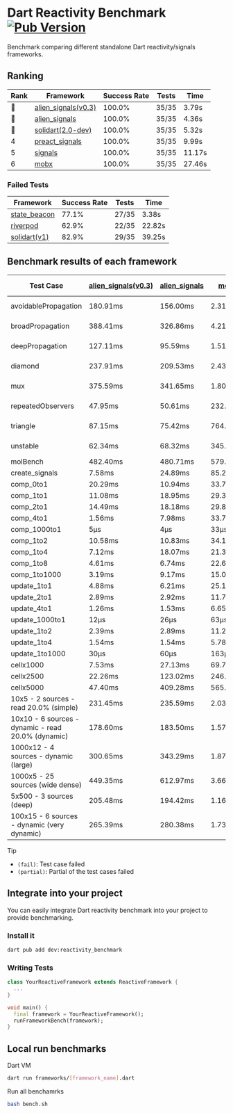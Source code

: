 # Dart Reactivity Benchmark [![Pub Version](https://img.shields.io/pub/v/reactivity_benchmark)](https://pub.dev/packages/reactivity_benchmark)

Benchmark comparing different standalone Dart reactivity/signals frameworks.

## Ranking

<!-- ranking start -->
| Rank | Framework | Success Rate | Tests | Time |
|------|-----------|--------------|-------|------|
| 🥇 | [alien_signals(v0.3)](https://github.com/medz/alien-signals-dart) | 100.0% | 35/35 | 3.79s |
| 🥈 | [alien_signals](https://github.com/medz/alien-signals-dart) | 100.0% | 35/35 | 4.36s |
| 🥉 | [solidart(2.0-dev)](https://github.com/nank1ro/solidart/tree/dev) | 100.0% | 35/35 | 5.32s |
| 4 | [preact_signals](https://pub.dev/packages/preact_signals) | 100.0% | 35/35 | 9.99s |
| 5 | [signals](https://github.com/rodydavis/signals.dart) | 100.0% | 35/35 | 11.17s |
| 6 | [mobx](https://github.com/mobxjs/mobx.dart) | 100.0% | 35/35 | 27.46s |

<!-- ranking end -->

### **Failed Tests**

<!-- fail start -->
| Framework | Success Rate | Tests | Time |
|-----------|--------------|-------|------|
| [state_beacon](https://github.com/jinyus/dart_beacon) | 77.1% | 27/35 | 3.38s |
| [riverpod](https://github.com/rrousselGit/riverpod) | 62.9% | 22/35 | 22.82s |
| [solidart(v1)](https://github.com/nank1ro/solidart) | 82.9% | 29/35 | 39.25s |

<!-- fail end -->

## Benchmark results of each framework

<!-- test-case start -->
| Test Case | [alien_signals(v0.3)](https://github.com/medz/alien-signals-dart) | [alien_signals](https://github.com/medz/alien-signals-dart) | [mobx](https://github.com/mobxjs/mobx.dart) | [preact_signals](https://pub.dev/packages/preact_signals) | [riverpod](https://github.com/rrousselGit/riverpod) | [signals](https://github.com/rodydavis/signals.dart) | [solidart(2.0-dev)](https://github.com/nank1ro/solidart/tree/dev) | [solidart(v1)](https://github.com/nank1ro/solidart) | [state_beacon](https://github.com/jinyus/dart_beacon) |
|---|---|---|---|---|---|---|---|---|---|
| avoidablePropagation | 180.91ms | 156.00ms | 2.31s | 206.70ms | 1.41s | 214.79ms | 270.11ms | 2.17s | 155.40ms (fail) |
| broadPropagation | 388.41ms | 326.86ms | 4.21s | 465.60ms | 81.35ms (fail) | 454.83ms | 497.26ms | 5.41s | 6.07ms (fail) |
| deepPropagation | 127.11ms | 95.59ms | 1.51s | 182.41ms | 1.90s (fail) | 168.16ms | 169.37ms | 2.04s | 137.16ms (fail) |
| diamond | 237.91ms | 209.53ms | 2.43s | 281.56ms | 2.63s (fail) | 284.09ms | 346.51ms | 3.45s | 180.31ms (fail) |
| mux | 375.59ms | 341.65ms | 1.80s | 385.50ms | 591.76ms (fail) | 408.10ms | 435.89ms | 2.01s | 192.31ms (fail) |
| repeatedObservers | 47.95ms | 50.61ms | 232.90ms | 38.88ms | 386.03ms (fail) | 46.55ms | 78.30ms | 219.29ms | 53.41ms (fail) |
| triangle | 87.15ms | 75.42ms | 764.39ms | 99.83ms | 954.63ms (fail) | 104.75ms | 116.73ms | 1.13s | 78.31ms (fail) |
| unstable | 62.34ms | 68.32ms | 345.85ms | 70.79ms | 599.34ms (fail) | 73.21ms | 93.66ms | 352.84ms | 340.64ms (fail) |
| molBench | 482.40ms | 480.71ms | 579.48ms | 492.10ms | 11.45ms | 489.43ms | 492.32ms | 1.71s | 952μs |
| create_signals | 7.58ms | 24.89ms | 85.22ms | 13.37ms | 24.00ms | 26.63ms | 75.14ms | 52.58ms | 58.34ms |
| comp_0to1 | 20.29ms | 10.94ms | 33.70ms | 17.21ms | 16.21ms | 12.09ms | 27.09ms | 38.34ms | 50.68ms |
| comp_1to1 | 11.08ms | 18.95ms | 29.33ms | 7.13ms | 26.23ms | 27.29ms | 37.69ms | 43.20ms | 52.29ms |
| comp_2to1 | 14.49ms | 18.18ms | 29.81ms | 19.05ms | 23.80ms | 11.72ms | 25.59ms | 25.93ms | 42.08ms |
| comp_4to1 | 1.56ms | 7.98ms | 33.74ms | 11.11ms | 6.59ms | 1.85ms | 15.34ms | 29.55ms | 15.25ms |
| comp_1000to1 | 5μs | 4μs | 33μs | 4μs | 4μs | 5μs | 15μs | 2.94ms | 40μs |
| comp_1to2 | 10.58ms | 10.83ms | 34.13ms | 25.44ms | 17.90ms | 20.83ms | 27.22ms | 20.76ms | 43.55ms |
| comp_1to4 | 7.12ms | 18.07ms | 21.31ms | 25.93ms | 26.00ms | 9.70ms | 33.16ms | 28.18ms | 42.85ms |
| comp_1to8 | 4.61ms | 6.74ms | 22.64ms | 7.12ms | 4.92ms | 12.71ms | 25.40ms | 21.25ms | 41.97ms |
| comp_1to1000 | 3.19ms | 9.17ms | 15.02ms | 5.38ms | 3.95ms | 6.33ms | 14.75ms | 17.89ms | 37.57ms |
| update_1to1 | 4.88ms | 6.21ms | 25.14ms | 8.17ms | 82.30ms | 9.34ms | 16.23ms | 42.65ms | 5.73ms |
| update_2to1 | 2.89ms | 2.92ms | 11.75ms | 4.07ms | 41.34ms | 4.57ms | 7.96ms | 20.94ms | 2.90ms |
| update_4to1 | 1.26ms | 1.53ms | 6.65ms | 2.14ms | 20.68ms | 2.35ms | 4.04ms | 10.59ms | 1.49ms |
| update_1000to1 | 12μs | 26μs | 63μs | 20μs | 173μs | 23μs | 52μs | 143μs | 15μs |
| update_1to2 | 2.39ms | 2.89ms | 11.23ms | 4.07ms | 42.52ms | 4.93ms | 8.11ms | 20.82ms | 2.99ms |
| update_1to4 | 1.54ms | 1.54ms | 5.78ms | 2.08ms | 20.61ms | 2.32ms | 4.09ms | 15.88ms | 1.49ms |
| update_1to1000 | 30μs | 60μs | 163μs | 157μs | 148μs | 43μs | 149μs | 199μs | 367μs |
| cellx1000 | 7.53ms | 27.13ms | 69.72ms | 9.52ms | N/A | 9.98ms | 13.03ms | 152.35ms | 5.19ms |
| cellx2500 | 22.26ms | 123.02ms | 246.27ms | 26.97ms | N/A | 34.07ms | 42.37ms | 443.71ms | 24.44ms |
| cellx5000 | 47.40ms | 409.28ms | 565.94ms | 72.91ms | N/A | 70.30ms | 139.62ms | 1.14s | 61.11ms |
| 10x5 - 2 sources - read 20.0% (simple) | 231.45ms | 235.59ms | 2.03s | 439.72ms | 2.29s | 519.44ms | 349.51ms | 2.60s (partial) | 240.13ms |
| 10x10 - 6 sources - dynamic - read 20.0% (dynamic) | 178.60ms | 183.50ms | 1.57s | 270.82ms | 1.52s (partial) | 278.08ms | 241.89ms | 2.36s (partial) | 202.74ms |
| 1000x12 - 4 sources - dynamic (large) | 300.65ms | 343.29ms | 1.87s | 3.51s | 2.53s (partial) | 3.73s | 471.52ms | 3.97s (partial) | 336.55ms |
| 1000x5 - 25 sources (wide dense) | 449.35ms | 612.97ms | 3.66s | 2.59s | 4.41s | 3.43s | 598.68ms | 5.00s (partial) | 498.99ms |
| 5x500 - 3 sources (deep) | 205.48ms | 194.42ms | 1.16s | 233.31ms | 1.41s | 228.78ms | 257.10ms | 1.97s (partial) | 203.46ms |
| 100x15 - 6 sources - dynamic (very dynamic) | 265.39ms | 280.38ms | 1.73s | 456.16ms | 1.76s (partial) | 473.57ms | 384.48ms | 2.74s (partial) | 258.55ms |

<!-- test-case end -->

> [!TIP]
> - `(fail)`: Test case failed
> - `(partial)`: Partial of the test cases failed

## Integrate into your project

You can easily integrate Dart reactivity benchmark into your project to provide benchmarking.

### Install it

```bash
dart pub add dev:reactivity_benchmark
```

### Writing Tests

```dart
class YourReactiveFramework extends ReactiveFramework {
  ...
}

void main() {
  final framework = YourReactiveFramework();
  runFrameworkBench(framework);
}
```

## Local run benchmarks

Dart VM
```bash
dart run frameworks/[framework_name].dart
```

Run all benchamrks
```bash
bash bench.sh
```
